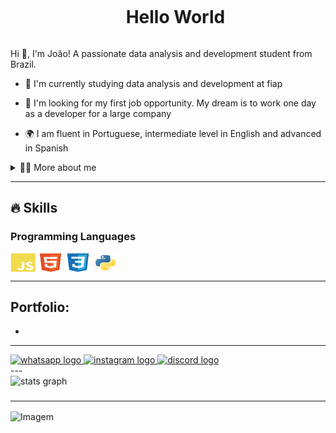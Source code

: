 <!--título-->
<div id="user-content-toc">
  <ul align="center">
    <summary><h1 style="display: inline-block">Hello World</h1></summary>
</div>

<!-- Presentation -->
<p>
  Hi 👋, I'm João! A passionate data analysis and development student from Brazil.

  - 🌱 I'm currently studying data analysis and development at fiap

  - 🔭 I'm looking for my first job opportunity. My dream is to work one day as a developer for a large company

  - 🌍 I am fluent in Portuguese, intermediate level in English and advanced in Spanish
</p>

<!-- Dropdown -->
<details>
  <summary>👨‍💻 More about me</summary>

  - 💬 I am 18 years old and currently live in Brazil. I have an intermediate level in English and advanced Spanish. I have experience with Pythhon, JavaScript, Html5, Css3, and I am studying data analysis and development. I also worked in an international company and talked to foreign clients, which helped me develop important skills such as communication, marketing and analytical skills.

  - ⚡ I like reading, whether it's a good book, manga or comics, as well as watching movies and playing games!, but above all training my physique to work on my body and mind. I believe that our personal interests contribute to a more accurate perception of things and to solving problems. \o/
</details>

---

## 🔥 Skills
<!-- Skills: Programming Languages -->
  <div style="flex-basis: 48%;">
    <h3>Programming Languages</h3>
    <img align="center" alt="Js" height="30" width="40" src="https://raw.githubusercontent.com/devicons/devicon/master/icons/javascript/javascript-plain.svg">
    <img align="center" alt="HTML" height="30" width="40" src="https://raw.githubusercontent.com/devicons/devicon/master/icons/html5/html5-original.svg">
    <img align="center" alt="CSS" height="30" width="40" src="https://raw.githubusercontent.com/devicons/devicon/master/icons/css3/css3-original.svg">
    <img align="center" alt="Python" height="30" width="40" src="https://raw.githubusercontent.com/devicons/devicon/master/icons/python/python-original.svg">
 </div>

---

<!-- Portfolio -->
## Portfolio:
-

---
<!-- Links -->
<div align="left">
  <a href="wa.me/5511952257278" target="_blank">
    <img src="https://img.shields.io/static/v1?message=Whatsapp&logo=whatsapp&label=&color=25D366&logoColor=white&labelColor=&style=for-the-badge" height="40" alt="whatsapp logo"  />
  </a>
  <a href="https://www.instagram.com/_jottacosta/" target="_blank">
    <img src="https://img.shields.io/static/v1?message=Instagram&logo=instagram&label=&color=E4405F&logoColor=white&labelColor=&style=for-the-badge" height="40" alt="instagram logo"  />
  </a>
  <a href="https://discord.com/channels/@me" target="_blank">
    <img src="https://img.shields.io/static/v1?message=Discord&logo=discord&label=&color=7289DA&logoColor=white&labelColor=&style=for-the-badge" height="40" alt="discord logo"  />
  </a>
</div>
---

<div align="left">
  <img src="https://github-readme-stats.vercel.app/api?username=NleJotta&hide_title=false&hide_rank=false&show_icons=true&include_all_commits=true&count_private=true&disable_animations=false&theme=dracula&locale=en&hide_border=false&order=1" height="150" alt="stats graph"  />
</div>

###
---

<!-- GIF -->
<p align="left">
  <img align="center" src="https://github.com/VariableBee/VariableBee/assets/77739311/4e9f41af-6b57-49a7-b15a-74322e96b4d7" alt="Imagem">
</p>
